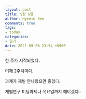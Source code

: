 ```yaml
---
layout: post
title: 9월 6일
author: Hyemin Seo
comments: true
tags:
- today
categories:
- 일기
date: 2021-09-06 23:54 +0900
---
```

한 주가 시작되었다.

이제 2주차이다.

과제가 제발 안나왔으면 좋겠다.

개별연구 미팅과제나 목요일까지 해야겠다..

